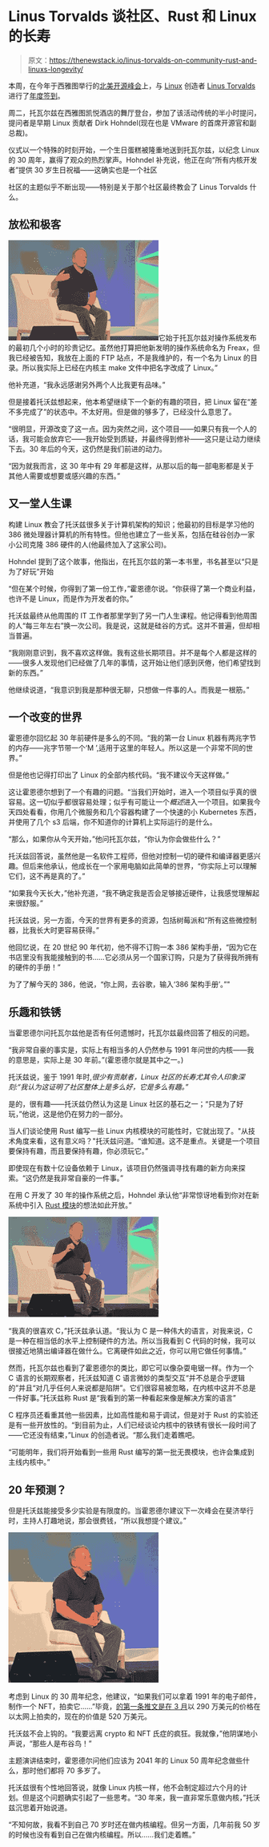 # Linus Torvalds 谈社区、Rust 和 Linux 的长寿

> 原文：<https://thenewstack.io/linus-torvalds-on-community-rust-and-linuxs-longevity/>

本周，在今年于西雅图举行的[北美开源峰会](https://events.linuxfoundation.org/open-source-summit-north-america/)上，与 [Linux](https://training.linuxfoundation.org/training/course-catalog/?utm_content=inline-mention) 创造者 [Linus Torvalds](https://twitter.com/linus__torvalds) 进行了[年度签到](https://thenewstack.io/linus-torvalds-on-diversity-longevity-rust-and-arm-chips/)。

周二，托瓦尔兹在西雅图凯悦酒店的舞厅登台，参加了该活动传统的半小时提问，提问者是早期 Linux 贡献者 Dirk Hohndel(现在也是 VMware 的首席开源官和副总裁)。

仪式以一个特殊的时刻开始，一个生日蛋糕被隆重地送到托瓦尔兹，以纪念 Linux 的 30 周年，赢得了观众的热烈掌声。Hohndel 补充说，他正在向“所有内核开发者”提供 30 岁生日祝福——这确实也是一个社区

社区的主题似乎不断出现——特别是关于那个社区最终教会了 Linus Torvalds 什么。

## 放松和极客

![Linus Torvalds](img/dc12eb70731067ceec18a7c5843ca552.png)它始于托瓦尔兹对操作系统发布的最初几个小时的珍贵记忆。虽然他打算把他新发明的操作系统命名为 Freax，但我已经被告知，我放在上面的 FTP 站点，不是我维护的，有一个名为 Linux 的目录。所以我实际上已经在内核主 make 文件中把名字改成了 Linux。”

他补充道，“我永远感谢另外两个人比我更有品味。”

但是接着托沃兹想起来，他本希望继续下一个新的有趣的项目，把 Linux 留在“差不多完成了”的状态中。不太好用。但是做的够多了，已经没什么意思了。

“很明显，开源改变了这一点。因为突然之间，这个项目——如果只有我一个人的话，我可能会放弃它——我开始受到质疑，并最终得到修补——这只是让动力继续下去。30 年后的今天，这仍然是我们前进的动力。

“因为就我而言，这 30 年中有 29 年都是这样，从那以后的每一部电影都是关于其他人需要或想要或感兴趣的东西。”

## 又一堂人生课

构建 Linux 教会了托沃兹很多关于计算机架构的知识；他最初的目标是学习他的 386 微处理器计算机的所有特性。但他也建立了一些关系，包括在硅谷创办一家小公司克隆 386 硬件的人(他最终加入了这家公司)。

Hohndel 提到了这个故事，他指出，在托瓦尔兹的第一本书里，书名甚至以“只是为了好玩”开始

“但在某个时候，你得到了第一份工作，”霍恩德尔说。“你获得了第一个商业利益，也许不是 Linux，而是作为开发者的你。”

托沃兹最终从他周围的 IT 工作者那里学到了另一门人生课程。他记得看到他周围的人“每三年左右”换一次公司。我是说，这就是硅谷的方式。这并不普遍，但却相当普遍。

“我刚刚意识到，我不喜欢这样做。我有这些长期项目。并不是每个人都是这样的——很多人发现他们已经做了几年的事情，这开始让他们感到厌倦，他们希望找到新的东西。”

他继续说道，“我意识到我是那种很无聊，只想做一件事的人。而我是一根筋。”

## 一个改变的世界

霍恩德尔回忆起 30 年前硬件是多么的不同。“我的第一台 Linux 机器有两兆字节的内存——兆字节带一个‘M ’,适用于这里的年轻人。所以这是一个非常不同的世界。”

但是他也记得打印出了 Linux 的全部内核代码。“我不建议今天这样做。”

这让霍恩德尔想到了一个有趣的问题。“当我们开始时，进入一个项目似乎真的很容易。这一切似乎都很容易处理；似乎有可能让一个*概述*进入一个项目。如果我今天四处看看，你用几个微服务和几个容器构建了一个快速的小 Kubernetes 东西，并使用了几个 s3 后端，你不知道你的计算机上实际运行的是什么。

“那么，如果你从今天开始，”他问托瓦尔兹，“你认为你会做些什么？”

托沃兹回答说，虽然他是一名软件工程师，但他对控制一切的硬件和编译器更感兴趣。但后来他承认，他成长在一个家用电脑如此简单的世界，“你实际上可以理解它们，这不再是真的了。”

“如果我今天长大，”他补充道，“我不确定我是否会足够接近硬件，让我感觉理解起来很舒服。”

托沃兹说，另一方面，今天的世界有更多的资源，包括树莓派和“所有这些微控制器，比我长大时更容易获得。”

他回忆说，在 20 世纪 90 年代初，他不得不订购一本 386 架构手册，“因为它在书店里没有我能接触到的书……它必须从另一个国家订购，只是为了获得我所拥有的硬件的手册！”

为了了解今天的 386，他说，“你上网，去谷歌，输入‘386 架构手册’。”"

## 乐趣和铁锈

当霍恩德尔问托瓦尔兹他是否有任何遗憾时，托瓦尔兹最终回答了相反的问题。

“我非常自豪的事实是，实际上有相当多的人仍然参与 1991 年问世的内核——我的意思是，实际上是 30 年前。”(霍恩德尔就是其中之一。)

托沃兹说，鉴于 1991 年时,*很少有贡献者，Linux 社区的长寿尤其令人印象深刻:“我认为这证明了社区整体上是多么好，它是多么有趣。”*

是的，很有趣——托沃兹仍然认为这是 Linux 社区的基石之一；“只是为了好玩，”他说，这是他仍在努力的一部分。

当人们谈论使用 Rust 编写一些 Linux 内核模块的可能性时，它就出现了。"从技术角度来看，这有意义吗？"托沃兹问道。“谁知道。这不是重点。关键是一个项目要保持有趣，而且要保持有趣，你必须玩它。”

即使现在有数十亿设备依赖于 Linux，该项目仍然强调寻找有趣的新方向来探索。“这仍然是我非常自豪的一件事。”

在用 C 开发了 30 年的操作系统之后，Hohndel 承认他“非常惊讶地看到你对在新系统中引入 [Rust 模块](https://thenewstack.io/the-case-for-rust-as-the-future-of-javascript-infrastructure/)的想法如此开放。”

![Linus Torvalds](img/f094109253021badafd2b5c63b25ea7b.png)

“我真的很喜欢 C，”托沃兹承认道。“我认为 C 是一种伟大的语言，对我来说，C 是一种在相当低的水平上控制硬件的方法。所以当我看到 C 代码的时候，我可以很接近地猜出编译器在做什么。它离硬件如此之近，你可以用它做任何事情。”

然而，托瓦尔兹也看到了霍恩德尔的类比，即它可以像杂耍电锯一样。作为一个 C 语言的长期观察者，托沃兹知道 C 语言微妙的类型交互“并不总是合乎逻辑的”并且“对几乎任何人来说都是陷阱”。它们很容易被忽略，在内核中这并不总是一件好事。”托沃兹称 Rust 是“我看到的第一种看起来像是解决方案的语言”

C 程序员还看重其他一些因素，比如高性能和易于调试，但是对于 Rust 的实验还是有一些开放性的。“到目前为止，人们已经谈论内核中的铁锈有很长一段时间了——它还没有结束，”Linux 的创造者说。“那么我们走着瞧吧。

“可能明年，我们将开始看到一些用 Rust 编写的第一批无畏模块，也许会集成到主线内核中。”

## 20 年预测？

但是托沃兹能接受多少实验是有限度的。当霍恩德尔建议下一次峰会在斐济举行时，主持人打趣地说，那会很费钱，“所以我想提个建议。”

![Linus Torvalds](img/0078a8ca97d87813c8222d28e7a8a7e1.png)

考虑到 Linux 的 30 周年纪念，他建议，“如果我们可以拿着 1991 年的电子邮件，制作一个 NFT，拍卖它……”毕竟，[的第一条推文是在 3 月](https://www.reuters.com/article/us-twitter-dorsey-nft/twitter-boss-jack-dorseys-first-tweet-sold-for-2-9-million-as-an-nft-idUSKBN2BE2KJ)以 290 万美元的价格在以太网上拍卖的，现在的价值是 520 万美元。

托沃兹不会上钩的。“我要远离 crypto 和 NFT 氏症的疯狂。我就像，”他阴谋地小声说，“那些人是布谷鸟！”

主题演讲结束时，霍恩德尔问他们应该为 2041 年的 Linux 50 周年纪念做些什么，那时他们都将 70 多岁了。

托沃兹很有个性地回答说，就像 Linux 内核一样，他不会制定超过六个月的计划。但是这个问题确实引起了一些思考。“30 年来，我一直非常乐意做内核，”托沃兹沉思着开始说道。

“不知何故，我看不到自己 70 岁时还在做内核编程。但另一方面，几年前我 50 岁的时候也没有看到自己在做内核编程。所以……我们走着瞧。”

<svg xmlns:xlink="http://www.w3.org/1999/xlink" viewBox="0 0 68 31" version="1.1"><title>Group</title> <desc>Created with Sketch.</desc></svg>